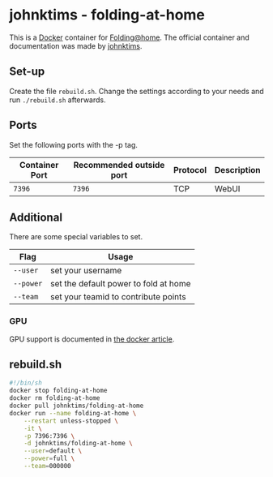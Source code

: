 # johnktims - folding-at-home

This is a [Docker](/wiki/docker.md) container for
[Folding@home](https://foldingathome.org/).
The official container and documentation was made by
[johnktims](https://hub.docker.com/r/johnktims/folding-at-home).

## Set-up

Create the file `rebuild.sh`.
Change the settings according to your needs and run `./rebuild.sh` afterwards.

## Ports

Set the following ports with the -p tag.

| Container Port | Recommended outside port | Protocol | Description |
| -------------- | ------------------------ | -------- | ----------- |
| `7396`         | `7396`                   | TCP      | WebUI       |

## Additional

There are some special variables to set.

| Flag      | Usage                                 |
| --------- | ------------------------------------- |
| `--user`  | set your username                     |
| `--power` | set the default power to fold at home |
| `--team`  | set your teamid to contribute points  |

### GPU

GPU support is documented in [the docker article](../docker.md).

## rebuild.sh

```sh
#!/bin/sh
docker stop folding-at-home
docker rm folding-at-home
docker pull johnktims/folding-at-home
docker run --name folding-at-home \
    --restart unless-stopped \
    -it \
    -p 7396:7396 \
    -d johnktims/folding-at-home \
    --user=default \
    --power=full \
    --team=000000
```
